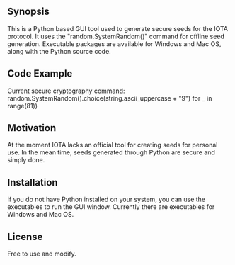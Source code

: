 ## Synopsis

This is a Python based GUI tool used to generate secure seeds for the IOTA protocol. It uses the "random.SystemRandom()" command for offline seed generation. Executable packages are available for Windows and Mac OS, along with the Python source code.

## Code Example

Current secure cryptography command: random.SystemRandom().choice(string.ascii_uppercase + "9") for _ in range(81))

## Motivation

At the moment IOTA lacks an official tool for creating seeds for personal use. In the mean time, seeds generated through Python are secure and simply done.

## Installation

If you do not have Python installed on your system, you can use the executables to run the GUI window. Currently there are executables for Windows and Mac OS.

## License

Free to use and modify.

